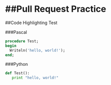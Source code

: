 ##Pull Request Practice
=====================

##Code Highlighting Test

###Pascal

```pascal
procedure Test;
begin
  Writeln('hello, world!');
end;
```

###Python

```python
def Test():
   print "hello, world!"
   
```

